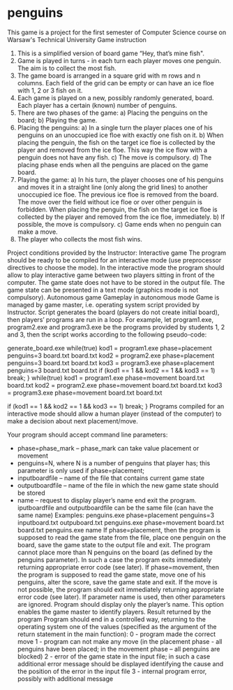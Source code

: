 # penguins
This game is a project for the first semester of Computer Science course on Warsaw's Technical University
Game instruction
1. This is a simplified version of board game “Hey, that’s mine fish".
2. Game is played in turns - in each turn each player moves one penguin. The aim is to collect the
most fish.
3. The game board is arranged in a square grid with m rows and n columns. Each field of the grid
can be empty or can have an ice floe with 1, 2 or 3 fish on it.
4. Each game is played on a new, possibly randomly generated, board. Each player has a certain
(known) number of penguins.
5. There are two phases of the game:
  a) Placing the penguins on the board;
  b) Playing the game.
6. Placing the penguins:
  a) In a single turn the player places one of his penguins on an unoccupied ice floe with exactly
  one fish on it.
  b) When placing the penguin, the fish on the target ice floe is collected by the player and
  removed from the ice floe. This way the ice flow with a penguin does not have any fish.
  c) The move is compulsory.
  d) The placing phase ends when all the penguins are placed on the game board.
7. Playing the game:
  a) In his turn, the player chooses one of his penguins and moves it in a straight line (only along
  the grid lines) to another unoccupied ice floe. The previous ice floe is removed from the
  board. The move over the field without ice floe or over other penguin is forbidden. When
  placing the penguin, the fish on the target ice floe is collected by the player and removed
  from the ice floe, immediately.
  b) If possible, the move is compulsory.
  c) Game ends when no penguin can make a move.
8. The player who collects the most fish wins.

Project conditions provided by the Instructor:
Interactive game
  The program should be ready to be compiled for an interactive mode (use preprocessor directives to
  choose the mode). In the interactive mode the program should allow to play interactive game between
  two players sitting in front of the computer. The game state does not have to be stored in the output file.
  The game state can be presented in a text mode (graphics mode is not compulsory).
Autonomous game
  Gameplay in autonomous mode
  Game is managed by game master, i.e. operating system script provided by Instructor. Script generates
  the board (players do not create initial board), then players’ programs are run in a loop. For example,
  let program1.exe, program2.exe and program3.exe be the programs provided by students 1, 2 and
  3, then the script works according to the following pseudo-code:
  
  generate_board.exe
  while(true) 
   kod1 = program1.exe phase=placement penguins=3 board.txt board.txt
   kod2 = program2.exe phase=placement penguins=3 board.txt board.txt
   kod3 = program3.exe phase=placement penguins=3 board.txt board.txt 
   if (kod1 == 1 && kod2 == 1 && kod3 == 1) break;
  }
  while(true) 
   kod1 = program1.exe phase=movement board.txt board.txt
   kod2 = program2.exe phase=movement board.txt board.txt
   kod3 = program3.exe phase=movement board.txt board.txt
   
   if (kod1 == 1 && kod2 == 1 && kod3 == 1) break;
  }
  Programs compiled for an interactive mode should allow a human player (instead of the computer) to
  make a decision about next placement/move. 
 
  Your program should accept command line parameters:
  - phase=phase_mark – phase_mark can take value placement or movement
  - penguins=N, where N is a number of penguins that player has; this parameter is only 
  used if phase=placement;
  - inputboardfile – name of the file that contains current game state
  - outputboardfile – name of the file in which the new game state should be stored
  - name – request to display player’s name end exit the program.
  iputboardfile and outputboardfile can be the same file (can have the same name)
  Examples:
  penguins.exe phase=placement penguins=3 inputboard.txt outpuboard.txt
  penguins.exe phase=movement board.txt board.txt
  penguins.exe name
  If phase=placement, then the program is supposed to read the game state from the file, place one
  penguin on the board, save the game state to the output file and exit. The program cannot place more
  than N penguins on the board (as defined by the penguins parameter). In such a case the program
  exits immediately returning appropriate error code (see later).
  If phase=movement, then the program is supposed to read the game state, move one of his
  penguins, alter the score, save the game state and exit. If the move is not possible, the program should
  exit immediately returning appropriate error code (see later).
  If parameter name is used, then other parameters are ignored. Program should display only the player’s
  name. This option enables the game master to identify players.
Result returned by the program
Program should end in a controlled way, returning to the operating system one of the values (specified 
as the argument of the return statement in the main function):
  0 - program made the correct move
  1 - program can not make any move (in the placement phase - all penguins have been placed; in 
  the movement phase – all penguins are blocked)
  2 - error of the game state in the input file; in such a case additional error message should be 
  displayed identifying the cause and the position of the error in the input file
  3 - internal program error, possibly with additional message
